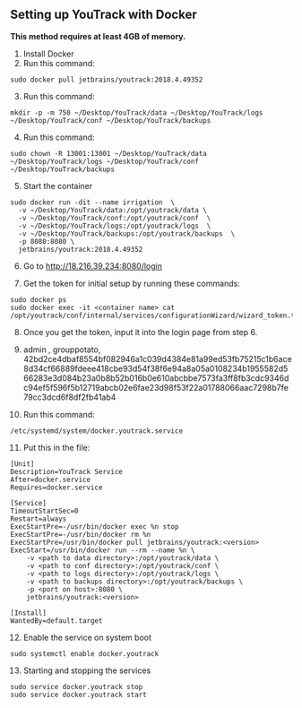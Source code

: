 ## Setting up YouTrack with Docker
**This method requires at least 4GB of memory.**

1. Install Docker
2. Run this command:
  ```
  sudo docker pull jetbrains/youtrack:2018.4.49352
  ```
3. Run this command:
  ```
  mkdir -p -m 750 ~/Desktop/YouTrack/data ~/Desktop/YouTrack/logs ~/Desktop/YouTrack/conf ~/Desktop/YouTrack/backups
  ```

4. Run this command:
  ```
  sudo chown -R 13001:13001 ~/Desktop/YouTrack/data ~/Desktop/YouTrack/logs ~/Desktop/YouTrack/conf ~/Desktop/YouTrack/backups
  ```

5. Start the container
  ```
  sudo docker run -dit --name irrigation  \
    -v ~/Desktop/YouTrack/data:/opt/youtrack/data \
    -v ~/Desktop/YouTrack/conf:/opt/youtrack/conf  \
    -v ~/Desktop/YouTrack/logs:/opt/youtrack/logs  \
    -v ~/Desktop/YouTrack/backups:/opt/youtrack/backups  \
    -p 8080:8080 \
    jetbrains/youtrack:2018.4.49352
  ```

6. Go to http://18.216.39.234:8080/login

7. Get the token for initial setup by running these commands:
  ```
  sudo docker ps
  sudo docker exec -it <container name> cat /opt/youtrack/conf/internal/services/configurationWizard/wizard_token.txt
  ```

8. Once you get the token, input it into the login page from step 6.

9. admin , grouppotato, 42bd2ce4dbaf8554bf082946a1c039d4384e81a99ed53fb75215c1b6ace8d34cf66889fdeee418cbe93d54f38f6e94a8a05a0108234b1955582d566283e3d084b23a0b8b52b016b0e610abcbbe7573fa3ff8fb3cdc9346dc94ef5f596f5b12719abcb02e6fae23d98f53f22a01788066aac7298b7fe79cc3dcd6f8df2fb41ab4

10. Run this command:
  ```
  /etc/systemd/system/docker.youtrack.service
  ```

11. Put this in the file:
  ```
  [Unit]
  Description=YouTrack Service
  After=docker.service
  Requires=docker.service

  [Service]
  TimeoutStartSec=0
  Restart=always
  ExecStartPre=-/usr/bin/docker exec %n stop
  ExecStartPre=-/usr/bin/docker rm %n
  ExecStartPre=/usr/bin/docker pull jetbrains/youtrack:<version>
  ExecStart=/usr/bin/docker run --rm --name %n \
      -v <path to data directory>:/opt/youtrack/data \
      -v <path to conf directory>:/opt/youtrack/conf \
      -v <path to logs directory>:/opt/youtrack/logs \
      -v <path to backups directory>:/opt/youtrack/backups \
      -p <port on host>:8080 \
      jetbrains/youtrack:<version>

  [Install]
  WantedBy=default.target
  ```

12. Enable the service on system boot
  ```
  sudo systemctl enable docker.youtrack
  ```

13. Starting and stopping the services
  ```
  sudo service docker.youtrack stop
  sudo service docker.youtrack start
  ```
